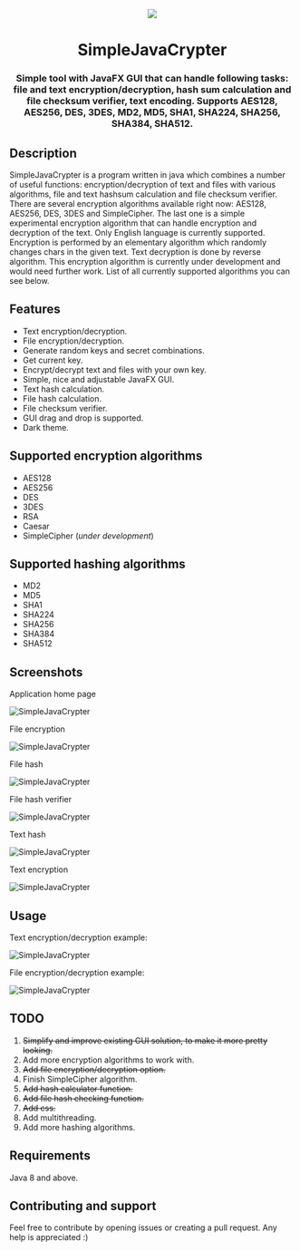 <p align="center">
  <img src="https://raw.githubusercontent.com/MasterFlomaster1/SimpleJavaCrypter/master/content/SJC8.png">
</p>
<h1 align="center">SimpleJavaCrypter</h1>


<h3 align="center">Simple tool with JavaFX GUI that can handle following tasks: file and text encryption/decryption, hash sum calculation and file checksum verifier, text encoding. Supports AES128, AES256, DES, 3DES, MD2, MD5, SHA1, SHA224, SHA256, SHA384, SHA512.</h1>

## Description

SimpleJavaCrypter is a program written in java which combines a number of useful functions: encryption/decryption of text and files with various algorithms, file and text hashsum calculation and file checksum verifier. There are several encryption algorithms available right now: AES128, AES256, DES, 3DES and SimpleCipher. The last one is a simple experimental encryption algorithm that can handle encryption and decryption of the text. Only English language is currently supported. Encryption is performed by an elementary algorithm which randomly changes chars in the given text. Text decryption is done by reverse algorithm. This encryption algorithm is currently under development and would need further work. List of all currently supported algorithms you can see below.

## Features

* Text encryption/decryption.
* File encryption/decryption.
* Generate random keys and secret combinations.
* Get current key.
* Encrypt/decrypt text and files with your own key.
* Simple, nice and adjustable JavaFX GUI.
* Text hash calculation.
* File hash calculation.
* File checksum verifier.
* GUI drag and drop is supported.
* Dark theme.

## Supported encryption algorithms

* AES128
* AES256
* DES
* 3DES
* RSA
* Caesar
* SimpleCipher (*under development*)

## Supported hashing algorithms

* MD2
* MD5
* SHA1
* SHA224
* SHA256
* SHA384
* SHA512

## Screenshots

Application home page

![SimpleJavaCrypter](https://raw.githubusercontent.com/MasterFlomaster1/SimpleJavaCrypter/master/content/1.png)

File encryption

![SimpleJavaCrypter](https://raw.githubusercontent.com/MasterFlomaster1/SimpleJavaCrypter/master/content/2.png)

File hash

![SimpleJavaCrypter](https://raw.githubusercontent.com/MasterFlomaster1/SimpleJavaCrypter/master/content/4.png)

File hash verifier

![SimpleJavaCrypter](https://raw.githubusercontent.com/MasterFlomaster1/SimpleJavaCrypter/master/content/5.png)

Text hash

![SimpleJavaCrypter](https://raw.githubusercontent.com/MasterFlomaster1/SimpleJavaCrypter/master/content/6.png)

Text encryption

![SimpleJavaCrypter](https://raw.githubusercontent.com/MasterFlomaster1/SimpleJavaCrypter/master/content/7.png)

## Usage

Text encryption/decryption example: 

![SimpleJavaCrypter](https://raw.githubusercontent.com/MasterFlomaster1/SimpleJavaCrypter/master/content/usage1.gif)

File encryption/decryption example:

![SimpleJavaCrypter](https://raw.githubusercontent.com/MasterFlomaster1/SimpleJavaCrypter/master/content/usage2.gif)

## TODO

1) ~~Simplify and improve existing GUI solution, to make it more pretty looking.~~
2) Add more encryption algorithms to work with.
3) ~~Add file encryption/decryption option.~~
4) Finish SimpleCipher algorithm.
5) ~~Add hash calculator function.~~
6) ~~Add file hash checking function.~~
7) ~~Add css.~~
8) Add multithreading.
9) Add more hashing algorithms.

## Requirements

Java 8 and above.

## Contributing and support

Feel free to contribute by opening issues or creating a pull request. Any help is appreciated :)

